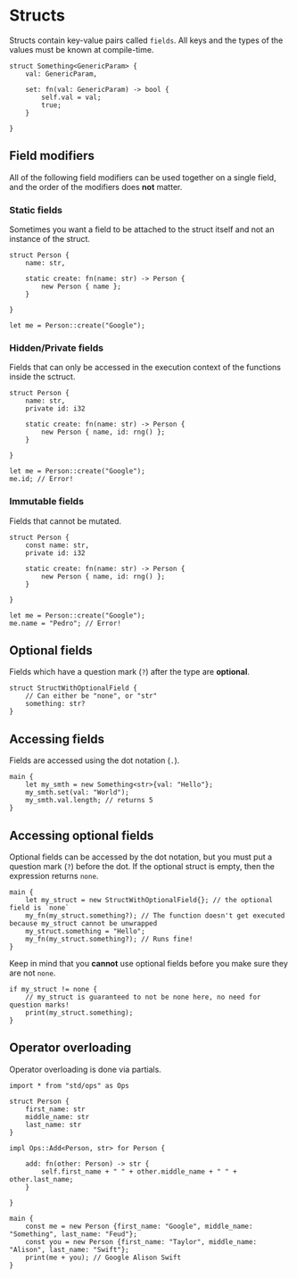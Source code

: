 
# Structs

Structs contain key-value pairs called `fields`. All keys and the types of the values must be known at compile-time.

```
struct Something<GenericParam> {
    val: GenericParam,

    set: fn(val: GenericParam) -> bool {
        self.val = val;
        true;
    }

}
```

## Field modifiers

All of the following field modifiers can be used together on a single field, and the order of the modifiers does **not** matter.

### Static fields

Sometimes you want a field to be attached to the struct itself and not an instance of the struct.

```
struct Person {
    name: str,

    static create: fn(name: str) -> Person {
        new Person { name };
    }

}

let me = Person::create("Google");
```

### Hidden/Private fields

Fields that can only be accessed in the execution context of the functions inside the sctruct.

```
struct Person {
    name: str,
    private id: i32

    static create: fn(name: str) -> Person {
        new Person { name, id: rng() };
    }

}

let me = Person::create("Google");
me.id; // Error!
```

### Immutable fields

Fields that cannot be mutated.

```
struct Person {
    const name: str,
    private id: i32

    static create: fn(name: str) -> Person {
        new Person { name, id: rng() };
    }

}

let me = Person::create("Google");
me.name = "Pedro"; // Error!
```

## Optional fields

Fields which have a question mark (`?`) after the type are **optional**.

```
struct StructWithOptionalField {
    // Can either be "none", or "str"
    something: str?
}
```

## Accessing fields

Fields are accessed using the dot notation (`.`).

```
main {
    let my_smth = new Something<str>{val: "Hello"};
    my_smth.set(val: "World");
    my_smth.val.length; // returns 5
}
```


## Accessing optional fields

Optional fields can be accessed by the dot notation, but you must put a question mark (`?`) before the dot. If the optional struct is empty, then the expression returns `none`.

```
main {
    let my_struct = new StructWithOptionalField{}; // the optional field is `none`
    my_fn(my_struct.something?); // The function doesn't get executed because my_struct cannot be unwrapped
    my_struct.something = "Hello";
    my_fn(my_struct.something?); // Runs fine!
}
```

Keep in mind that you **cannot** use optional fields before you make sure they are not `none`. 

```
if my_struct != none {
    // my_struct is guaranteed to not be none here, no need for question marks!
    print(my_struct.something);
}
```

## Operator overloading

Operator overloading is done via partials. 

```
import * from "std/ops" as Ops

struct Person {
    first_name: str
    middle_name: str
    last_name: str
}

impl Ops::Add<Person, str> for Person {

    add: fn(other: Person) -> str {
        self.first_name + " " + other.middle_name + " " + other.last_name;
    }

}

main {
    const me = new Person {first_name: "Google", middle_name: "Something", last_name: "Feud"};
    const you = new Person {first_name: "Taylor", middle_name: "Alison", last_name: "Swift"};
    print(me + you); // Google Alison Swift
}
```